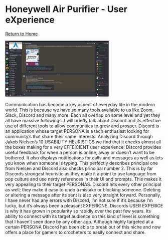 # Honeywell Air Purifier - User eXperience

[Return to Home](../)

<p float="left">
  <img src="discordpic.png" width="330" />
</p>


Communication has become a key aspect of everyday life in the modern world. This is because we have so many tools available to us like Zoom, Slack, Discord and many more. Each all overlap on some level and yet they all have massive followings. I will briefly talk about Discord and its effective use of different tools to allow communities to grow and prosper. 
Discord is an application whose target PERSONA is a tech enthusiast looking for community’s that share their same interests.  Analyzing Discord through Jakob Nielsen’s 10 USABILITY HEURISTICS we find that it checks almost all the boxes making for a very EFFEICIENT user experience. Discord provides useful feedback for when a person is online, away or doesn’t want to be bothered. It also displays notifications for calls and messages as well as lets you know when someone is typing. This perfectly describes principal one from Nielsen and Discord also checks principal number 2. This is by far Discords strongest heuristic as they make it a point to use language from pop culture and use nerdy references in their UI and prompts. This makes it very appealing to their target PERSONAS. Discord hits every other principal as well; they make it easy to undo a mistake or blocking someone. Deleting or altering a message after its sent is also very straight forward. Personally, I have never had any errors with Discord, I’m not sure if it’s because I’m lucky, but it’s always been a pleasant EXPERICNE. 
Discords USER EXPERICE is why it has grown in popularity so rapidly over the past few years. Its ability to connect with its target audience on this kind of level is something that I haven’t seen done by any other app. Although highly targeted at a certain PERSONA Discord has been able to break out of this niche and now offers a place for gamers to crocheters to easily connect and share. 
